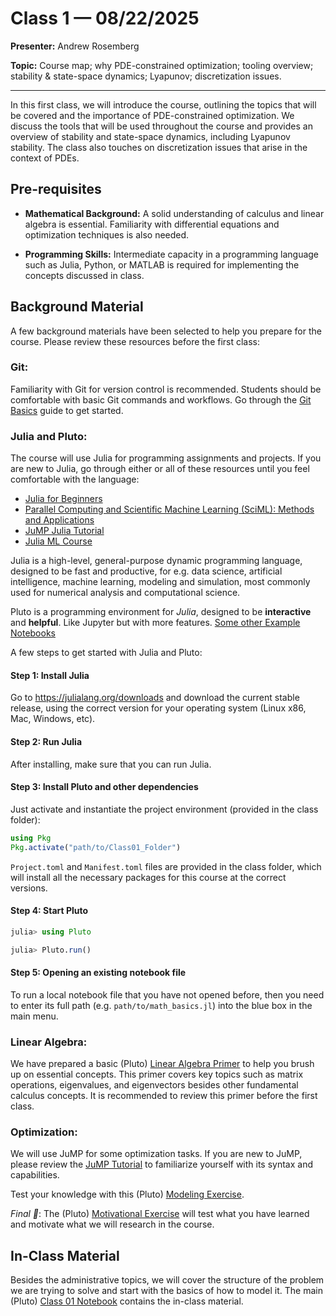 # Class 1 — 08/22/2025

**Presenter:** Andrew Rosemberg

**Topic:** Course map; why PDE-constrained optimization; tooling overview; stability & state-space dynamics; Lyapunov; discretization issues.

---

In this first class, we will introduce the course, outlining the topics that will be covered and the importance of PDE-constrained optimization. We discuss the tools that will be used throughout the course and provides an overview of stability and state-space dynamics, including Lyapunov stability. The class also touches on discretization issues that arise in the context of PDEs.

## Pre-requisites

- **Mathematical Background:** A solid understanding of calculus and linear algebra is essential. Familiarity with differential equations and optimization techniques is also needed.

- **Programming Skills:** Intermediate capacity in a programming language such as Julia, Python, or MATLAB is required for implementing the concepts discussed in class.

## Background Material

A few background materials have been selected to help you prepare for the course. Please review these resources before the first class:

### **Git**: 
Familiarity with Git for version control is recommended. Students should be comfortable with basic Git commands and workflows. Go through the [Git Basics](./background_materials/git_adventure_guide.md) guide to get started.

### **Julia and Pluto**: 
The course will use Julia for programming assignments and projects. If you are new to Julia, go through either or all of these resources until you feel comfortable with the language:

- [Julia for Beginners](https://juliaacademy.com/p/julia-for-beginners)
- [Parallel Computing and Scientific Machine Learning (SciML): Methods and Applications](https://book.sciml.ai/)
- [JuMP Julia Tutorial](https://jump.dev/JuMP.jl/stable/tutorials/getting_started/getting_started_with_julia/)
- [Julia ML Course](https://adrianhill.de/julia-ml-course/)

Julia is a high-level, general-purpose dynamic programming language, designed to be fast and productive, for e.g. data science, artificial intelligence, machine learning, modeling and simulation, most commonly used for numerical analysis and computational science.

Pluto is a programming environment for _Julia_, designed to be **interactive** and **helpful**. Like Jupyter but with more features. [Some other Example Notebooks](https://featured.plutojl.org/)

A few steps to get started with Julia and Pluto:

#### Step 1: Install Julia 

Go to https://julialang.org/downloads and download the current stable release, using the correct version for your operating system (Linux x86, Mac, Windows, etc).

#### Step 2: Run Julia

After installing, make sure that you can run Julia.

#### Step 3: Install Pluto and other dependencies

Just activate and instantiate the project environment (provided in the class folder):

```julia
using Pkg
Pkg.activate("path/to/Class01_Folder")
```

`Project.toml` and `Manifest.toml` files are provided in the class folder, which will install all the necessary packages for this course at the correct versions.

#### Step 4: Start Pluto

```julia
julia> using Pluto

julia> Pluto.run()
```

#### Step 5: Opening an existing notebook file

To run a local notebook file that you have not opened before, then you need to enter its full path (e.g. `path/to/math_basics.jl`) into the blue box in the main menu.

### **Linear Algebra**: 
We have prepared a basic (Pluto) [Linear Algebra Primer](https://learningtooptimize.github.io/LearningToControlClass/dev/class01/background_materials/math_basics.html) to help you brush up on essential concepts. This primer covers key topics such as matrix operations, eigenvalues, and eigenvectors besides other fundamental calculus concepts. It is recommended to review this primer before the first class.

### **Optimization**:
We will use JuMP for some optimization tasks. If you are new to JuMP, please review the [JuMP Tutorial](https://jump.dev/JuMP.jl/stable/tutorials/getting_started/getting_started_with_JuMP/) to familiarize yourself with its syntax and capabilities.

Test your knowledge with this (Pluto) [Modeling Exercise](https://learningtooptimize.github.io/LearningToControlClass/dev/class01/background_materials/optimization_basics.html).

*Final 🧠*: The (Pluto) [Motivational Exercise](https://learningtooptimize.github.io/LearningToControlClass/dev/class01/background_materials/optimization_motivation.html) will test what you have learned and motivate what we will research in the course.

## In-Class Material

Besides the administrative topics, we will cover the structure of the problem we are trying to solve and start with the basics of how to model it.
The main (Pluto) [Class 01 Notebook](https://learningtooptimize.github.io/LearningToControlClass/dev/class01/class01_intro.html) contains the in-class material.